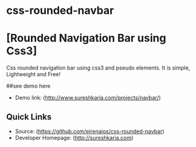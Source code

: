 # css-rounded-navbar


# [Rounded Navigation Bar using Css3]

Css rounded navigation bar using css3 and pseudo elements.
It is simple, Lightweight and Free!

##see demo here
* Demo link: (http://www.sureshkaria.com/projects/navbar/)

## Quick Links
* Source: (https://github.com/eirenaios/css-rounded-navbar)
* Developer Homepage: (http://sureshkaria.com)
